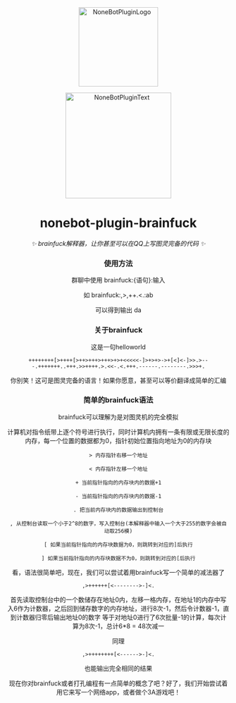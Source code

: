 <div align="center">
  <a href="https://v2.nonebot.dev/store"><img src="https://github.com/A-kirami/nonebot-plugin-template/blob/resources/nbp_logo.png" width="180" height="180" alt="NoneBotPluginLogo"></a>
  <br>
  <p><img src="https://github.com/A-kirami/nonebot-plugin-template/blob/resources/NoneBotPlugin.svg" width="240" alt="NoneBotPluginText"></p>
</div>

<div align="center">

# nonebot-plugin-brainfuck

_✨ brainfuck解释器，让你甚至可以在QQ上写图灵完备的代码 ✨_

### 使用方法

群聊中使用  brainfuck:{语句}:输入

如 brainfuck:,>,++.<.:ab

可以得到输出 da


### 关于brainfuck

这是一句helloworld
```brainfuck
++++++++[>++++[>++>+++>+++>+>+<<<<<-]>+>+>->+[<]<-]>>.>---.+++++++..+++.>>++++.>.<<-.<.+++.------.--------.>>>+.

```

你别笑！这可是图灵完备的语言！如果你愿意，甚至可以等价翻译成简单的汇编

### 简单的brainfuck语法

brainfuck可以理解为是对图灵机的完全模拟

计算机对指令纸带上逐个符号进行执行，同时计算机内拥有一条有限或无限长度的内存，每一个位置的数据都为0，指针初始位置指向地址为0的内存块

```
> 内存指针右移一个地址

< 内存指针左移一个地址

+ 当前指针指向的内存块内的数据+1

- 当前指针指向的内存块内的数据-1

. 把当前内存块内的数据输出到控制台

, 从控制台读取一个小于2^8的数字，写入控制台(本解释器中输入一个大于255的数字会被自动取256模)

[ 如果当前指针指向的内存块数据为0，则跳转到对应的]后执行

] 如果当前指针指向的内存块数据不为0，则跳转到对应的[后执行
```

看，语法很简单吧，现在，我们可以尝试着用brainfuck写一个简单的减法器了

```
,>++++++[<-------->-]<.
```

首先读取控制台中的一个数储存在地址0内，左移一格内存，在地址1的内存中写入6作为计数器，之后回到储存数字的内存地址，进行8次-1，然后令计数器-1，直到计数器归零后输出地址0的数字
等于对地址0进行了6次批量-1的计算，每次计算为8次-1，总计6*8 = 48次减一

同理

```
,>++++++++[<------>-]<.
```

也能输出完全相同的结果

现在你对brainfuck或者打孔编程有一点简单的概念了吧？好了，我们开始尝试着用它来写一个网络app，或者做个3A游戏吧！


